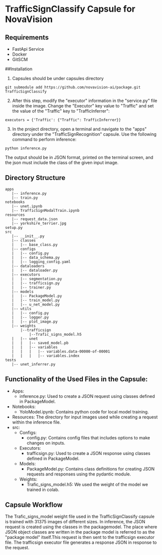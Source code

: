 # TrafficSignClassify Capsule for NovaVision

## Requirements
- FastApi Service  
- Docker
- GitSCM

##Installation
1. Capsules should be under capsules directory
```
git submodule add https://github.com/novavision-ai/package.git TrafficSignClassify
```
2. After this step, modify the "executor" information in the "service.py" file inside the image. Change the "Executor" key value to "Traffic" and set the value of the "Traffic" key to "TrafficInferrer":
```
executors = {'Traffic': {"Traffic": TrafficInferrer}}
```
3. In the project directory, open a terminal and navigate to the "apps" directory under the "TrafficSignRecognition" capsule. Use the following command to perform inference:
```
python inference.py
```
The output should be in JSON format, printed on the terminal screen, and the json must include the class of the given input image.


## Directory Structure
```
apps
   |-- inference.py
   |-- train.py
notebooks
   |-- unet.ipynb
   |-- TrafficSignModalTrain.ipynb
resources
   |-- request_data.json
   |-- yorkshire_terrier.jpg
setup.py
src
   |-- __init__.py
   |-- classes
   |   |-- base_class.py
   |-- configs
   |   |-- config.py
   |   |-- data_schema.py
   |   |-- logging_config.yaml
   |-- dataloaders
   |   |-- dataloader.py
   |-- executors
   |   |-- segmentation.py
   |   |-- trafficsign.py
   |   |-- trainer.py
   |-- models
   |   |-- PackageModel.py
   |   |-- train_model.py
   |   |-- u_net_model.py
   |-- utils
   |   |-- config.py
   |   |-- logger.py
   |   |-- plot_image.py
   |-- weights
       |--trafficsign
           |--Trafic_signs_model.h5
   |   |-- unet
   |   |   |-- saved_model.pb
   |   |   |-- variables
   |   |   |   |-- variables.data-00000-of-00001
   |   |   |   |-- variables.index
tests
   |-- unet_inferrer.py
```

## Functionality of the Used Files in the Capsule:

* Apps:
  * inference.py: Used to create a JSON request using classes defined in PackageModel.
* Notebooks:
  * YoloModel.ipynb: Contains python code for local model training.
* Resources: The directory for input images used while creating a request within the inference file.
* src:
  * Configs:
    * config.py: Contains config files that includes options to make changes on inputs.
  * Executors:
    * trafficsign.py: Used to create a JSON response using classes defined in PackageModel. 
  * Models:
    * PackageModel.py: Contains class definitions for creating JSON requests and responses using the pydantic module.
  * Weights:
    * Trafic_signs_model.h5: We used the weight of the model we trained in colab.  


## Capsule Workflow

The Trafic_signs_model weight file used in the TrafficSignClassify capsule is trained with 31375 images of different sizes. In inference, the JSON request is created using the classes in the packagemodel. The place where JSON object classes are written in the package model is referred to as the "package model" itself.This request is then sent to the trafficsign executor file. The trafficsign executor file generates a response JSON in response to the request.



